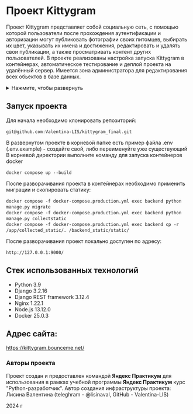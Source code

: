#  Проект Kittygram

Проект Kittygram представляет собой социальную сеть, с помощью которой пользователи после прохождения аутентификации и авторизации могут публиковать фотографии своих питомцев, выбирать их цвет, указывать их имена и достижения, редактировать и удалять свои публикации, а также просматривать контент других пользователей.
В проекте реализованы настройка запуска Kittygram в контейнерах, автоматическое тестирование и деплой проекта на удалённый сервер.
Имеется зона администратора для редактирования всех обьектов в базе данных.
<details>
  <summary>Нажмите, чтобы развернуть</summary>
  <img src="https://github.com/Valentina-LIS/kittygram_final/blob/main/Китиграмм.JPG" alt="Изображение">
  <img src="https://github.com/Valentina-LIS/kittygram_final/blob/main/Киттиграм.JPG" alt="Изображение">
</details>

## Запуск проекта

Для начала необходимо клонировать репозиторий:
```
git@github.com:Valentina-LIS/kittygram_final.git
```
В развернутом проекте в корневой папке есть пример файла .env (.env.example) - создайте свой, либо переименуйте уже существующий
В корневой директории выполните команду для запуска контейнеров docker
```
docker compose up --build
```
После разворачивания проекта в контейнерах необходимо применить миграции и скопировать статику:
```
docker compose -f docker-compose.production.yml exec backend python manage.py migrate
docker compose -f docker-compose.production.yml exec backend python manage.py collectstatic
docker compose -f docker-compose.production.yml exec backend cp -r /app/collected_static/. /backend_static/static/
```
После разворачивания проект локально доступен по адресу:
```
http://127.0.0.1:9000/
```

## Стек использованных технологий

+ Python 3.9
+ Django 3.2.16
+ Django REST framework 3.12.4
+ Nginx 1.22.1
+ Node.js 13.12.0
+ Docker 25.0.3

## Адрес сайта:

https://kittygram.bounceme.net/

### Авторы проекта

Проект создан и предоставлен командой **Яндекс Практикум** для использования в рамках учебной программы **Яндекс Практикум** курс "Python-разработчик".
Автор создания инфраструктуры проекта: Лисина Валентина (teleghram - @lisinaval, GitHub - Valentina-LIS)

2024 г
